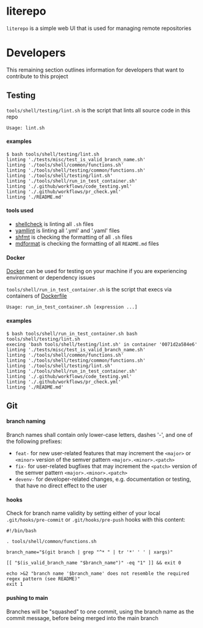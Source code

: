 # literepo

`literepo` is a simple web UI that is used for managing remote repositories

# Developers

This remaining section outlines information for developers that want to contribute to this project

## Testing

`tools/shell/testing/lint.sh` is the script that lints all source code in this repo

```
Usage: lint.sh
```

#### examples

```
$ bash tools/shell/testing/lint.sh
linting './tests/misc/test_is_valid_branch_name.sh'
linting './tools/shell/common/functions.sh'
linting './tools/shell/testing/common/functions.sh'
linting './tools/shell/testing/lint.sh'
linting './tools/shell/run_in_test_container.sh'
linting './.github/workflows/code_testing.yml'
linting './.github/workflows/pr_check.yml'
linting './README.md'
```

#### tools used

- [shellcheck](https://www.shellcheck.net/) is linting all `.sh` files
- [yamllint](https://github.com/adrienverge/yamllint) is linting all '.yml' and '.yaml' files
- [shfmt](https://github.com/mvdan/sh) is checking the formatting of all `.sh` files
- [mdformat](https://pypi.org/project/mdformat/) is checking the formatting of all `README.md` files

#### Docker

[Docker](https://www.docker.com/) can be used for testing on your machine if you are experiencing environment or dependency issues

`tools/shell/run_in_test_container.sh` is the script that execs via containers of [Dockerfile](Dockerfile)

```
Usage: run_in_test_container.sh [expression ...]
```

#### examples

```
$ bash tools/shell/run_in_test_container.sh bash tools/shell/testing/lint.sh
execing 'bash tools/shell/testing/lint.sh' in container '0071d2a584e6'
linting './tests/misc/test_is_valid_branch_name.sh'
linting './tools/shell/common/functions.sh'
linting './tools/shell/testing/common/functions.sh'
linting './tools/shell/testing/lint.sh'
linting './tools/shell/run_in_test_container.sh'
linting './.github/workflows/code_testing.yml'
linting './.github/workflows/pr_check.yml'
linting './README.md'
```

## Git

#### branch naming

Branch names shall contain only lower-case letters, dashes '-', and one of the following prefixes:

- `feat-` for new user-related features that may increment the `<major>` or `<minor>` version of the semver pattern `<major>.<minor>.<patch>`
- `fix-` for user-related bugfixes that may increment the `<patch>` version of the semver pattern `<major>.<minor>.<patch>`
- `devenv-` for developer-related changes, e.g. documentation or testing, that have no direct effect to the user

#### hooks

Check for branch name validity by setting either of your local `.git/hooks/pre-commit` or `.git/hooks/pre-push` hooks with this content:

```
#!/bin/bash

. tools/shell/common/functions.sh

branch_name="$(git branch | grep "^* " | tr '*' ' ' | xargs)"

[[ "$(is_valid_branch_name "$branch_name")" -eq "1" ]] && exit 0

echo >&2 "branch name '$branch_name' does not resemble the required regex pattern (see README)"
exit 1
```

#### pushing to main

Branches will be "squashed" to one commit, using the branch name as the commit message, before being merged into the main branch
